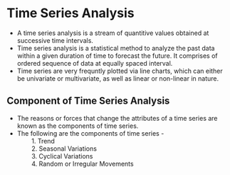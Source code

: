 # Time Series Analysis

* A time series analysis is a stream of quantitive values obtained at successive time intervals.
* Time series analysis is a statistical method to analyze the past data within a given duration of time to forecast the future. It comprises of ordered sequence of data at equally spaced interval.
* Time series are very frequntly plotted via line charts, which can either be univariate or multivariate, as well as linear or non-linear in nature.


## Component of Time Series Analysis
* The reasons or forces that change the attributes of a time series are known as the components of time series.
* The following are the components of time series - <br>
&emsp;&emsp; 1. Trend <br>
&emsp;&emsp; 2. Seasonal Variations <br> 
&emsp;&emsp; 3. Cyclical Variations <br>
&emsp;&emsp; 4. Random or Irregular Movements
